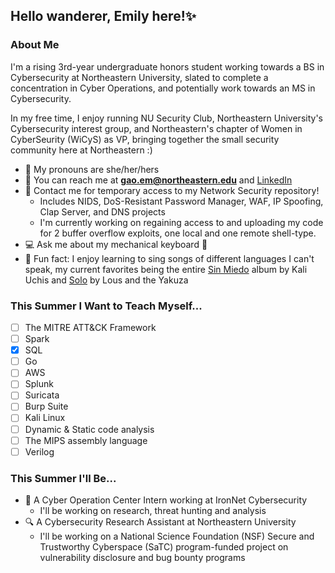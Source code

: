 ## Hello wanderer, Emily here!✨
### About Me
I'm a rising 3rd-year undergraduate honors student working towards a BS in Cybersecurity at Northeastern University, slated to complete a concentration in Cyber Operations, and potentially work towards an MS in Cybersecurity.

In my free time, I enjoy running NU Security Club, Northeastern University's Cybersecurity interest group, and Northeastern's chapter of Women in CyberSeurity (WiCyS) as VP, bringing together the small security community here at Northeastern :)

- :green_heart: My pronouns are she/her/hers
- :speech_balloon: You can reach me at **gao.em@northeastern.edu** and [LinkedIn](https://www.linkedin.com/in/emily-gao-23bb731a0/)
- :email: Contact me for temporary access to my Network Security repository!
  - Includes NIDS, DoS-Resistant Password Manager, WAF, IP Spoofing, Clap Server, and DNS projects
  - I'm currently working on regaining access to and uploading my code for 2 buffer overflow exploits, one local and one remote shell-type.
- :computer: Ask me about my mechanical keyboard :eyes:
- :star2: Fun fact: I enjoy learning to sing songs of different languages I can't speak, my current favorites being the entire [Sin Miedo](https://open.spotify.com/album/00wSTrFxoSzA7eeS1UxHgd?si=JmPEGBzBSKyKBZcI8wkhcQ) album by Kali Uchis and [Solo](https://open.spotify.com/track/1XUivd12LBHFanCqt0buaz?si=fh0vl_xxTvSOQARK2xReig) by Lous and the Yakuza
### This Summer I Want to Teach Myself...
- [ ] The MITRE ATT&CK Framework
- [ ] Spark
- [x] SQL
- [ ] Go
- [ ] AWS
- [ ] Splunk
- [ ] Suricata
- [ ] Burp Suite
- [ ] Kali Linux
- [ ] Dynamic & Static code analysis
- [ ] The MIPS assembly language
- [ ] Verilog
### This Summer I'll Be...
- :space_invader: A Cyber Operation Center Intern working at IronNet Cybersecurity
  - I'll be working on research, threat hunting and analysis
- :mag: A Cybersecurity Research Assistant at Northeastern University
  - I'll be working on a National Science Foundation (NSF) Secure and Trustworthy Cyberspace (SaTC) program-funded project on vulnerability disclosure and bug bounty programs
